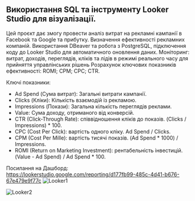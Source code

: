 ## Використання SQL та інструменту Looker Studio для візуалізації.

Цей проєкт дає змогу провести аналіз витрат на рекламні кампанії в Facebook та Google та прибутку. Визначення ефективності рекламних компаній.
Використання DBeaver та робота з PostgreSQL, підключення коду до Looker Studio для автоматичного оновлення даних.
Моніторинг: витрат, доходів, переглядів, кліків та лідів в режимі реального часу для прийняття управлінських рішень
Розрахунок ключових показників ефективності:
ROMI;
CPM;
CPC;
CTR.

Ключі показники:
- Ad Spend (Сума витрат): Загальні витрати кампанії.
- Clicks (Кліки): Кількість взаємодій із рекламою.
- Impressions (Покази): Загальна кількість переглядів реклами.
- Value: Сума доходу, отриманого від конверсій.
- CTR (Click-Through Rate): співвідношення кліків до показів. (Clicks / Impressions) * 100.
- CPC (Cost Per Click): вартість одного кліку. Ad Spend / Clicks.
- CPM (Cost Per Mille): вартість тисячі показів. (Ad Spend * 1000) / Impressions.
- ROMI (Return on Marketing Investment): рентабельність інвестицій. (Value - Ad Spend) / Ad Spend * 100.


Посилання на Дашборд:
https://lookerstudio.google.com/reporting/d177fb99-485c-4d41-b676-67e479e9f77c
![Looker1](https://github.com/user-attachments/assets/f6642d22-f041-4337-be39-b21255dcbf8a)

![Looker2](https://github.com/user-attachments/assets/6d555bf9-c276-42ff-8dbb-afff450c0796)
